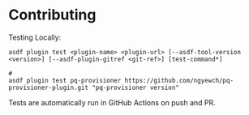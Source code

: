 # Contributing

Testing Locally:

```shell
asdf plugin test <plugin-name> <plugin-url> [--asdf-tool-version <version>] [--asdf-plugin-gitref <git-ref>] [test-command*]

#
asdf plugin test pq-provisioner https://github.com/ngyewch/pq-provisioner-plugin.git "pq-provisioner version"
```

Tests are automatically run in GitHub Actions on push and PR.
